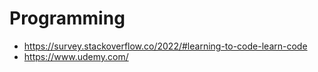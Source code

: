 # Programming
* https://survey.stackoverflow.co/2022/#learning-to-code-learn-code
* https://www.udemy.com/
